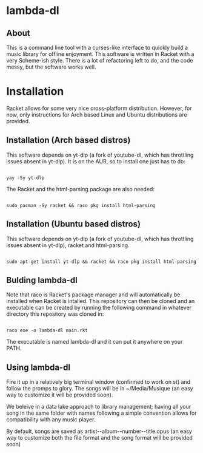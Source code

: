 # lambda-dl

## About

This is a command line tool with a curses-like interface to quickly build a music library for offline enjoyment. This software is written in Racket with a very Scheme-ish style. There is a lot of refactoring left to do, and the code messy, but the software works well.

# Installation

Racket allows for some very nice cross-platform distribution. However, for now, only instructions for Arch based Linux and Ubuntu distributions are provided.

## Installation (Arch based distros)

This software depends on yt-dlp (a fork of youtube-dl, which has throttling issues absent in yt-dlp). It is on the AUR, so to install one just has to do:

```

yay -Sy yt-dlp

```

The Racket and the html-parsing package are also needed:

```

sudo pacman -Sy racket && raco pkg install html-parsing

```

## Installation (Ubuntu based distros)

This software depends on yt-dlp (a fork of youtube-dl, which has throttling issues absent in yt-dlp), racket and html-parsing.

```

sudo apt-get install yt-dlp && racket && raco pkg install html-parsing

```

## Bulding lambda-dl

Note that raco is Racket's package manager and will automatically be installed when Racket is intalled. This repository can then be cloned and an executable can be created by running the following command in whatever directory this repository was cloned in:

```

raco exe -o lambda-dl main.rkt

```

The executable is named lambda-dl and it can put it anywhere on your PATH.

## Using lambda-dl

Fire it up in a relatively big terminal window (confirmed to work on st) and follow the promps to glory. The songs will be in ~/Media/Musique (an easy way to customize it will be provided soon).

We beleive in a data lake approach to library management; having all your song in the same folder with names following a simple convention allows for compatibility with any music player.

By default, songs are saved as artist--album--number--title.opus (an easy way to customize both the file format and the song format will be provided soon)

